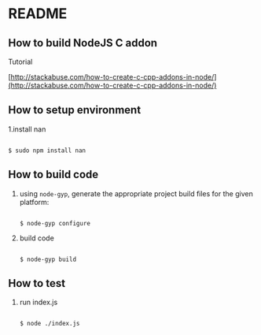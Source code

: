 # README

## How to build NodeJS C addon

Tutorial

[http://stackabuse.com/how-to-create-c-cpp-addons-in-node/](http://stackabuse.com/how-to-create-c-cpp-addons-in-node/)

## How to setup environment

1.install nan

```text

$ sudo npm install nan
```

## How to build code

1. using `node-gyp`, generate the appropriate project build files for the given platform:

   ```text

   $ node-gyp configure
   ```

2. build code

   ```text

   $ node-gyp build
   ```

## How to test

1. run index.js

   ```text

   $ node ./index.js
   ```

